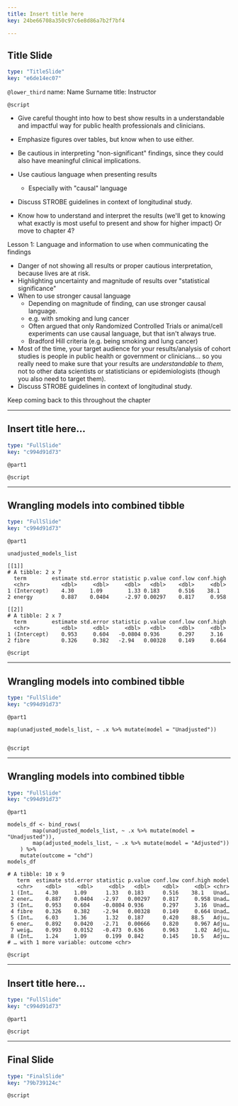 ```yaml
---
title: Insert title here
key: 24be66708a350c97c6e8d86a7b2f7bf4

---
```

## Title Slide

```yaml
type: "TitleSlide"
key: "e6de14ec07"
```

`@lower_third`
name: Name Surname
title: Instructor


`@script`

- Give careful thought into how to best show results in a understandable and
impactful way for public health professionals and clinicians.
- Emphasize figures over tables, but know when to use either.
- Be cautious in interpreting "non-significant" findings, since they could also
have meaningful clinical implications.
- Use cautious language when presenting results
    - Especially with "causal" language
- Discuss STROBE guidelines in context of longitudinal study.

- Know how to understand and interpret the results (we'll get to knowing what
exactly is most useful to present and show for higher impact) Or move to chapter 4?

Lesson 1: Language and information to use when communicating the findings

- Danger of not showing all results or proper cautious interpretation, because
lives are at risk.
- Highlighting uncertainty and magnitude of results over "statistical significance"
- When to use stronger causal language
    - Depending on magnitude of finding, can use stronger causal language.
    - e.g. with smoking and lung cancer
    - Often argued that only Randomized Controlled Trials or animal/cell experiments 
    can use causal language, but that isn't always true.
    - Bradford Hill criteria (e.g. being smoking and lung cancer)
- Most of the time, your target audience for your results/analysis of cohort
studies is people in public health or government or clinicians... so you really
need to make sure that your results are *understandable* to *them*, not to other
data scientists or statisticians or epidemiologists (though you also need to 
target them).
- Discuss STROBE guidelines in context of longitudinal study.

Keep coming back to this throughout the chapter



---
## Insert title here...

```yaml
type: "FullSlide"
key: "c994d91d73"
```

`@part1`



`@script`


---
## Wrangling models into combined tibble

```yaml
type: "FullSlide"
key: "c994d91d73"
```

`@part1`

```{r}
unadjusted_models_list
```

```
[[1]]
# A tibble: 2 x 7
  term        estimate std.error statistic p.value conf.low conf.high
  <chr>          <dbl>     <dbl>     <dbl>   <dbl>    <dbl>     <dbl>
1 (Intercept)    4.30     1.09        1.33 0.183      0.516    38.1  
2 energy         0.887    0.0404     -2.97 0.00297    0.817     0.958

[[2]]
# A tibble: 2 x 7
  term        estimate std.error statistic p.value conf.low conf.high
  <chr>          <dbl>     <dbl>     <dbl>   <dbl>    <dbl>     <dbl>
1 (Intercept)    0.953     0.604   -0.0804 0.936      0.297     3.16 
2 fibre          0.326     0.382   -2.94   0.00328    0.149     0.664
```

`@script`

---
## Wrangling models into combined tibble

```yaml
type: "FullSlide"
key: "c994d91d73"
```

`@part1`

```{r}
map(unadjusted_models_list, ~ .x %>% mutate(model = "Unadjusted"))
```

```
```


`@script`


---
## Wrangling models into combined tibble

```yaml
type: "FullSlide"
key: "c994d91d73"
```

`@part1`

```{r}
models_df <- bind_rows(
        map(unadjusted_models_list, ~ .x %>% mutate(model = "Unadjusted")),
        map(adjusted_models_list, ~ .x %>% mutate(model = "Adjusted"))
    ) %>%
    mutate(outcome = "chd")
models_df
```

```
# A tibble: 10 x 9
   term  estimate std.error statistic p.value conf.low conf.high model
   <chr>    <dbl>     <dbl>     <dbl>   <dbl>    <dbl>     <dbl> <chr>
 1 (Int…    4.30     1.09      1.33   0.183      0.516    38.1   Unad…
 2 ener…    0.887    0.0404   -2.97   0.00297    0.817     0.958 Unad…
 3 (Int…    0.953    0.604    -0.0804 0.936      0.297     3.16  Unad…
 4 fibre    0.326    0.382    -2.94   0.00328    0.149     0.664 Unad…
 5 (Int…    6.03     1.36      1.32   0.187      0.420    88.5   Adju…
 6 ener…    0.892    0.0420   -2.71   0.00666    0.820     0.967 Adju…
 7 weig…    0.993    0.0152   -0.473  0.636      0.963     1.02  Adju…
 8 (Int…    1.24     1.09      0.199  0.842      0.145    10.5   Adju…
# … with 1 more variable: outcome <chr>
```


`@script`

---
## Insert title here...

```yaml
type: "FullSlide"
key: "c994d91d73"
```

`@part1`



`@script`



---
## Final Slide

```yaml
type: "FinalSlide"
key: "79b739124c"
```

`@script`



